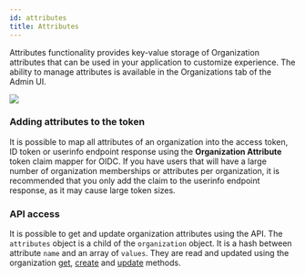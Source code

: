 ```yaml
---
id: attributes
title: Attributes
---
```


Attributes functionality provides key-value storage of Organization attributes that can be used in your application to customize experience. The ability to manage attributes is available in the Organizations tab of the Admin UI.

![](/docs/organizations-attributes-edit.png)

### Adding attributes to the token

It is possible to map all attributes of an organization into the access token, ID token or userinfo endpoint response using the **Organization Attribute** token claim mapper for OIDC. If you have users that will have a large number of organization memberships or attributes per organization, it is recommended that you only add the claim to the userinfo endpoint response, as it may cause large token sizes.

### API access

It is possible to get and update organization attributes using the API. The `attributes` object is a child of the `organization` object. It is a hash between attribute `name` and an array of `values`. They are read and updated using the organization [get](/api/get-organization-by-id), [create](/api/create-organization) and [update](/api/update-organization) methods.


